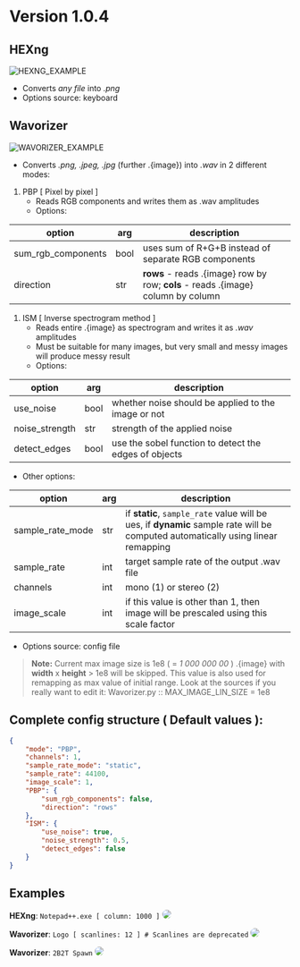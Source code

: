 # Version 1.0.4

## HEXng

![HEXNG_EXAMPLE](Examples/Hexng_1.png)

- Converts _any file_ into _.png_
- Options source: keyboard

## Wavorizer

![WAVORIZER_EXAMPLE](Examples/Wavorizer_1.png)

- Converts _.png, .jpeg, .jpg_ (further .{image}) into _.wav_ in 2 different modes:
1.  PBP [ Pixel by pixel ]
    - Reads RGB components and writes them as .wav amplitudes
    - Options: 
      
option             | arg  | description
-------------------|------|------------
sum_rgb_components | bool | uses sum of R+G+B instead of separate RGB components
direction          | str  | **rows** - reads .{image} row by row; **cols** - reads .{image} column by column 

1. ISM [ Inverse spectrogram method ]
    - Reads entire .{image} as spectrogram and writes it as _.wav_ amplitudes
    - Must be suitable for many images, but very small and messy images will produce messy result
    - Options: 

option         | arg  | description
---------------|------|------------
use_noise      | bool | whether noise should be applied to the image or not
noise_strength | str  | strength of the applied noise
detect_edges   | bool | use the sobel function to detect the edges of objects
 
- Other options:

option             | arg  | description
-------------------|------|------------
sample_rate_mode   | str  | if **static**, `sample_rate` value will be ues, if **dynamic** sample rate will be computed automatically using linear remapping
sample_rate        | int  | target sample rate of the output .wav file
channels           | int  | mono (1) or stereo (2)
image_scale        | int  | if this value is other than 1, then image will be prescaled using this scale factor

- Options source: config file

> **Note:**
> Current max image size is 1e8 ( =  _1 000 000 00_ )
> .{image} with **width** x **height** > 1e8 will be skipped.
> This value is also used for remapping as max value of initial range.
> Look at the sources if you really want to edit it:
> Wavorizer.py :: MAX_IMAGE_LIN_SIZE = 1e8

## Complete config structure ( Default values ):
``` JSON
{
    "mode": "PBP",
    "channels": 1,
    "sample_rate_mode": "static",
    "sample_rate": 44100,
    "image_scale": 1,
    "PBP": {
        "sum_rgb_components": false,
        "direction": "rows"
    },
    "ISM": {
        "use_noise": true,
        "noise_strength": 0.5,
        "detect_edges": false
    }
}
```

## Examples

**HEXng**: `Notepad++.exe [ column: 1000 ]`
<img src="Examples/notepad++.exe.png" style="border-radius: 32px"> 

**Wavorizer**: `Logo [ scanlines: 12 ] # Scanlines are deprecated`
<img src="Examples/Logo_Both.png" style="border-radius: 32px"> 

**Wavorizer**: `2B2T Spawn`
<img src="Examples/2B2T.png" style="border-radius: 32px"> 
